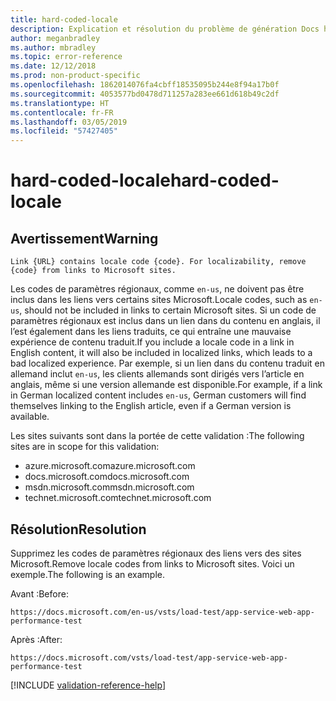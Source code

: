 ```yaml
---
title: hard-coded-locale
description: Explication et résolution du problème de génération Docs hard-coded-locale.
author: meganbradley
ms.author: mbradley
ms.topic: error-reference
ms.date: 12/12/2018
ms.prod: non-product-specific
ms.openlocfilehash: 1862014076fa4cbff18535095b244e8f94a17b0f
ms.sourcegitcommit: 4053577bd0478d711257a283ee661d618b49c2df
ms.translationtype: HT
ms.contentlocale: fr-FR
ms.lasthandoff: 03/05/2019
ms.locfileid: "57427405"
---
```

# <a name="hard-coded-locale"></a><span data-ttu-id="50de8-103">hard-coded-locale</span><span class="sxs-lookup"><span data-stu-id="50de8-103">hard-coded-locale</span></span>

## <a name="warning"></a><span data-ttu-id="50de8-104">Avertissement</span><span class="sxs-lookup"><span data-stu-id="50de8-104">Warning</span></span>

`Link {URL} contains locale code {code}. For localizability, remove {code} from links to Microsoft sites.`

<span data-ttu-id="50de8-105">Les codes de paramètres régionaux, comme `en-us`, ne doivent pas être inclus dans les liens vers certains sites Microsoft.</span><span class="sxs-lookup"><span data-stu-id="50de8-105">Locale codes, such as `en-us`, should not be included in links to certain Microsoft sites.</span></span> <span data-ttu-id="50de8-106">Si un code de paramètres régionaux est inclus dans un lien dans du contenu en anglais, il l’est également dans les liens traduits, ce qui entraîne une mauvaise expérience de contenu traduit.</span><span class="sxs-lookup"><span data-stu-id="50de8-106">If you include a locale code in a link in English content, it will also be included in localized links, which leads to a bad localized experience.</span></span> <span data-ttu-id="50de8-107">Par exemple, si un lien dans du contenu traduit en allemand inclut `en-us`, les clients allemands sont dirigés vers l’article en anglais, même si une version allemande est disponible.</span><span class="sxs-lookup"><span data-stu-id="50de8-107">For example, if a link in German localized content includes `en-us`, German customers will find themselves linking to the English article, even if a German version is available.</span></span>

<span data-ttu-id="50de8-108">Les sites suivants sont dans la portée de cette validation :</span><span class="sxs-lookup"><span data-stu-id="50de8-108">The following sites are in scope for this validation:</span></span>

- <span data-ttu-id="50de8-109">azure.microsoft.com</span><span class="sxs-lookup"><span data-stu-id="50de8-109">azure.microsoft.com</span></span>
- <span data-ttu-id="50de8-110">docs.microsoft.com</span><span class="sxs-lookup"><span data-stu-id="50de8-110">docs.microsoft.com</span></span>
- <span data-ttu-id="50de8-111">msdn.microsoft.com</span><span class="sxs-lookup"><span data-stu-id="50de8-111">msdn.microsoft.com</span></span>
- <span data-ttu-id="50de8-112">technet.microsoft.com</span><span class="sxs-lookup"><span data-stu-id="50de8-112">technet.microsoft.com</span></span>

## <a name="resolution"></a><span data-ttu-id="50de8-113">Résolution</span><span class="sxs-lookup"><span data-stu-id="50de8-113">Resolution</span></span>

<span data-ttu-id="50de8-114">Supprimez les codes de paramètres régionaux des liens vers des sites Microsoft.</span><span class="sxs-lookup"><span data-stu-id="50de8-114">Remove locale codes from links to Microsoft sites.</span></span> <span data-ttu-id="50de8-115">Voici un exemple.</span><span class="sxs-lookup"><span data-stu-id="50de8-115">The following is an example.</span></span>

<span data-ttu-id="50de8-116">Avant :</span><span class="sxs-lookup"><span data-stu-id="50de8-116">Before:</span></span>

`https://docs.microsoft.com/en-us/vsts/load-test/app-service-web-app-performance-test`

<span data-ttu-id="50de8-117">Après :</span><span class="sxs-lookup"><span data-stu-id="50de8-117">After:</span></span>

`https://docs.microsoft.com/vsts/load-test/app-service-web-app-performance-test`

<!--make sure to add this file to your includes folder and verify the path-->
[!INCLUDE [validation-reference-help](includes/validation-reference-help.md)]
